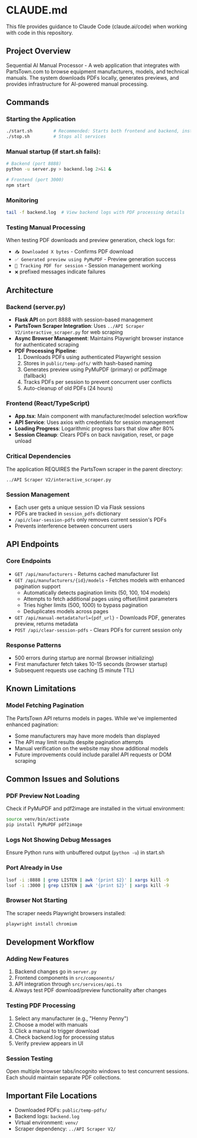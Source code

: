 # CLAUDE.md

This file provides guidance to Claude Code (claude.ai/code) when working with code in this repository.

## Project Overview
Sequential AI Manual Processor - A web application that integrates with PartsTown.com to browse equipment manufacturers, models, and technical manuals. The system downloads PDFs locally, generates previews, and provides infrastructure for AI-powered manual processing.

## Commands

### Starting the Application
```bash
./start.sh        # Recommended: Starts both frontend and backend, installs dependencies
./stop.sh         # Stops all services
```

### Manual startup (if start.sh fails):
```bash
# Backend (port 8888)
python -u server.py > backend.log 2>&1 &

# Frontend (port 3000)
npm start
```

### Monitoring
```bash
tail -f backend.log  # View backend logs with PDF processing details
```

### Testing Manual Processing
When testing PDF downloads and preview generation, check logs for:
- `📥 Downloaded X bytes` - Confirms PDF download
- `✅ Generated preview using PyMuPDF` - Preview generation success
- `📝 Tracking PDF for session` - Session management working
- `❌` prefixed messages indicate failures

## Architecture

### Backend (server.py)
- **Flask API** on port 8888 with session-based management
- **PartsTown Scraper Integration**: Uses `../API Scraper V2/interactive_scraper.py` for web scraping
- **Async Browser Management**: Maintains Playwright browser instance for authenticated scraping
- **PDF Processing Pipeline**:
  1. Downloads PDFs using authenticated Playwright session
  2. Stores in `public/temp-pdfs/` with hash-based naming
  3. Generates preview using PyMuPDF (primary) or pdf2image (fallback)
  4. Tracks PDFs per session to prevent concurrent user conflicts
  5. Auto-cleanup of old PDFs (24 hours)

### Frontend (React/TypeScript)
- **App.tsx**: Main component with manufacturer/model selection workflow
- **API Service**: Uses axios with credentials for session management
- **Loading Progress**: Logarithmic progress bars that slow after 80%
- **Session Cleanup**: Clears PDFs on back navigation, reset, or page unload

### Critical Dependencies
The application REQUIRES the PartsTown scraper in the parent directory:
```
../API Scraper V2/interactive_scraper.py
```

### Session Management
- Each user gets a unique session ID via Flask sessions
- PDFs are tracked in `session_pdfs` dictionary
- `/api/clear-session-pdfs` only removes current session's PDFs
- Prevents interference between concurrent users

## API Endpoints

### Core Endpoints
- `GET /api/manufacturers` - Returns cached manufacturer list
- `GET /api/manufacturers/{id}/models` - Fetches models with enhanced pagination support
  - Automatically detects pagination limits (50, 100, 104 models)
  - Attempts to fetch additional pages using offset/limit parameters
  - Tries higher limits (500, 1000) to bypass pagination
  - Deduplicates models across pages
- `GET /api/manual-metadata?url={pdf_url}` - Downloads PDF, generates preview, returns metadata
- `POST /api/clear-session-pdfs` - Clears PDFs for current session only

### Response Patterns
- 500 errors during startup are normal (browser initializing)
- First manufacturer fetch takes 10-15 seconds (browser startup)
- Subsequent requests use caching (5 minute TTL)

## Known Limitations

### Model Fetching Pagination
The PartsTown API returns models in pages. While we've implemented enhanced pagination:
- Some manufacturers may have more models than displayed
- The API may limit results despite pagination attempts
- Manual verification on the website may show additional models
- Future improvements could include parallel API requests or DOM scraping

## Common Issues and Solutions

### PDF Preview Not Loading
Check if PyMuPDF and pdf2image are installed in the virtual environment:
```bash
source venv/bin/activate
pip install PyMuPDF pdf2image
```

### Logs Not Showing Debug Messages
Ensure Python runs with unbuffered output (`python -u`) in start.sh

### Port Already in Use
```bash
lsof -i :8888 | grep LISTEN | awk '{print $2}' | xargs kill -9
lsof -i :3000 | grep LISTEN | awk '{print $2}' | xargs kill -9
```

### Browser Not Starting
The scraper needs Playwright browsers installed:
```bash
playwright install chromium
```

## Development Workflow

### Adding New Features
1. Backend changes go in `server.py`
2. Frontend components in `src/components/`
3. API integration through `src/services/api.ts`
4. Always test PDF download/preview functionality after changes

### Testing PDF Processing
1. Select any manufacturer (e.g., "Henny Penny")
2. Choose a model with manuals
3. Click a manual to trigger download
4. Check backend.log for processing status
5. Verify preview appears in UI

### Session Testing
Open multiple browser tabs/incognito windows to test concurrent sessions. Each should maintain separate PDF collections.

## Important File Locations
- Downloaded PDFs: `public/temp-pdfs/`
- Backend logs: `backend.log`
- Virtual environment: `venv/`
- Scraper dependency: `../API Scraper V2/`